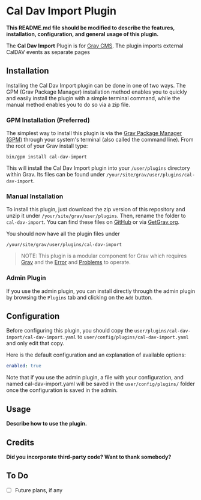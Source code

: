 # Cal Dav Import Plugin

**This README.md file should be modified to describe the features, installation, configuration, and general usage of this plugin.**

The **Cal Dav Import** Plugin is for [Grav CMS](http://github.com/getgrav/grav). The plugin imports external CalDAV events as separate pages

## Installation

Installing the Cal Dav Import plugin can be done in one of two ways. The GPM (Grav Package Manager) installation method enables you to quickly and easily install the plugin with a simple terminal command, while the manual method enables you to do so via a zip file.

### GPM Installation (Preferred)

The simplest way to install this plugin is via the [Grav Package Manager (GPM)](http://learn.getgrav.org/advanced/grav-gpm) through your system's terminal (also called the command line).  From the root of your Grav install type:

    bin/gpm install cal-dav-import

This will install the Cal Dav Import plugin into your `/user/plugins` directory within Grav. Its files can be found under `/your/site/grav/user/plugins/cal-dav-import`.

### Manual Installation

To install this plugin, just download the zip version of this repository and unzip it under `/your/site/grav/user/plugins`. Then, rename the folder to `cal-dav-import`. You can find these files on [GitHub](https://github.com/3177158/grav-plugin-cal-dav-import) or via [GetGrav.org](http://getgrav.org/downloads/plugins#extras).

You should now have all the plugin files under

    /your/site/grav/user/plugins/cal-dav-import
	
> NOTE: This plugin is a modular component for Grav which requires [Grav](http://github.com/getgrav/grav) and the [Error](https://github.com/getgrav/grav-plugin-error) and [Problems](https://github.com/getgrav/grav-plugin-problems) to operate.

### Admin Plugin

If you use the admin plugin, you can install directly through the admin plugin by browsing the `Plugins` tab and clicking on the `Add` button.

## Configuration

Before configuring this plugin, you should copy the `user/plugins/cal-dav-import/cal-dav-import.yaml` to `user/config/plugins/cal-dav-import.yaml` and only edit that copy.

Here is the default configuration and an explanation of available options:

```yaml
enabled: true
```

Note that if you use the admin plugin, a file with your configuration, and named cal-dav-import.yaml will be saved in the `user/config/plugins/` folder once the configuration is saved in the admin.

## Usage

**Describe how to use the plugin.**

## Credits

**Did you incorporate third-party code? Want to thank somebody?**

## To Do

- [ ] Future plans, if any

